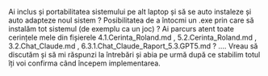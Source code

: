 Ai inclus și portabilitatea sistemului pe alt laptop și să se auto instaleze și auto adapteze noul sistem ? Posibilitatea de a întocmi un .exe prin care să instalăm tot sistemul (de exemplu ca un joc) ? Ai parcurs atent toate cerințele mele din fișierele  4.1.Cerinta_Roland.md , 5.2.Cerinta_Roland.md , 3.2.Chat_Claude.md  , 6.3.1.Chat_Claude_Raport_5.3.GPT5.md ?  .... Vreau să discutăm și să mi răspunzi la întrebări și abia pe urmă după ce stabilim totul îți voi confirma când începem implementarea.